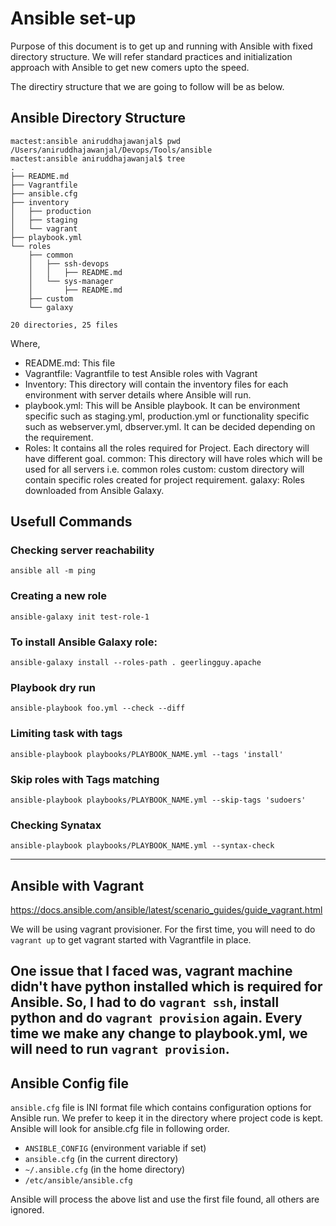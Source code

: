 # Ansible set-up

Purpose of this document is to get up and running with Ansible with fixed directory structure. We will refer standard practices and initialization approach with Ansible to get new comers upto the speed. 

The directiry structure that we are going to follow will be as below. 

## Ansible Directory Structure
```
mactest:ansible aniruddhajawanjal$ pwd
/Users/aniruddhajawanjal/Devops/Tools/ansible
mactest:ansible aniruddhajawanjal$ tree
.
├── README.md
├── Vagrantfile
├── ansible.cfg
├── inventory
│   ├── production
│   ├── staging
│   └── vagrant
├── playbook.yml
└── roles
    ├── common
    │   ├── ssh-devops
    │   │   ├── README.md
    │   └── sys-manager
    │       ├── README.md
    ├── custom
    └── galaxy

20 directories, 25 files
```

Where,

* README.md: This file
* Vagrantfile: Vagrantfile to test Ansible roles with Vagrant
* Inventory: This directory will contain the inventory files for each environment with server details where Ansible will run. 
* playbook.yml: This will be Ansible playbook. It can be environment specific such as staging.yml, production.yml or functionality specific such as webserver.yml, dbserver.yml. It can be decided depending on the requirement. 
* Roles: It contains all the roles required for Project. Each directory will have different goal.
		common: This directory will have roles which will be used for all servers  i.e. common roles
		custom: custom directory will contain specific roles created for project requirement. 
		galaxy: Roles downloaded from Ansible Galaxy.


## Usefull Commands 

### Checking server reachability
```
ansible all -m ping
```

### Creating a new role
```
ansible-galaxy init test-role-1
```

### To install Ansible Galaxy role: 
```
ansible-galaxy install --roles-path . geerlingguy.apache
```

### Playbook dry run
```
ansible-playbook foo.yml --check --diff
```

### Limiting task with tags
```
ansible-playbook playbooks/PLAYBOOK_NAME.yml --tags 'install'
```

### Skip roles with Tags matching
```
ansible-playbook playbooks/PLAYBOOK_NAME.yml --skip-tags 'sudoers'
```

### Checking Synatax
```
ansible-playbook playbooks/PLAYBOOK_NAME.yml --syntax-check
```

--------------------------------------------------------------

## Ansible with Vagrant 

https://docs.ansible.com/ansible/latest/scenario_guides/guide_vagrant.html


We will be using vagrant provisioner. For the first time, you will need to do `vagrant up` to get vagrant started with Vagrantfile in place. 

One issue that I faced was, vagrant machine didn't have python installed which is required for Ansible. So, I had to do `vagrant ssh`, install python and do `vagrant provision` again. Every time we make any change to playbook.yml, we will need to run `vagrant provision`.
--------------------------------------------------------------

## Ansible Config file

`ansible.cfg` file is INI format file which contains configuration options for Ansible run. We prefer to keep it in the directory where project code is kept. Ansible will look for ansible.cfg file in following order.

* `ANSIBLE_CONFIG` (environment variable if set)
* `ansible.cfg` (in the current directory)
* `~/.ansible.cfg` (in the home directory)
* `/etc/ansible/ansible.cfg`

Ansible will process the above list and use the first file found, all others are ignored. 